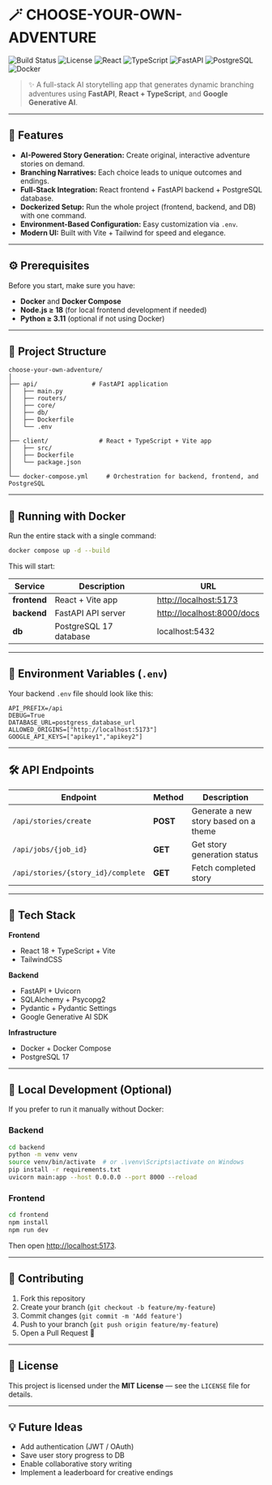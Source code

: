 # 🪄 CHOOSE-YOUR-OWN-ADVENTURE

![Build Status](https://img.shields.io/badge/build-passing-brightgreen)
![License](https://img.shields.io/badge/license-MIT-blue)
![React](https://img.shields.io/badge/React-18-blue)
![TypeScript](https://img.shields.io/badge/TypeScript-5.1-blue)
![FastAPI](https://img.shields.io/badge/FastAPI-0.119.0-green)
![PostgreSQL](https://img.shields.io/badge/PostgreSQL-17-blue)
![Docker](https://img.shields.io/badge/Docker-Ready-blue)

> ✨ A full-stack AI storytelling app that generates dynamic branching adventures using **FastAPI**, **React + TypeScript**, and **Google Generative AI**.

---

## 🚀 Features

- **AI-Powered Story Generation:** Create original, interactive adventure stories on demand.
- **Branching Narratives:** Each choice leads to unique outcomes and endings.
- **Full-Stack Integration:** React frontend + FastAPI backend + PostgreSQL database.
- **Dockerized Setup:** Run the whole project (frontend, backend, and DB) with one command.
- **Environment-Based Configuration:** Easy customization via `.env`.
- **Modern UI:** Built with Vite + Tailwind for speed and elegance.

---

## ⚙️ Prerequisites

Before you start, make sure you have:

- **Docker** and **Docker Compose**
- **Node.js ≥ 18** (for local frontend development if needed)
- **Python ≥ 3.11** (optional if not using Docker)

---

## 🧱 Project Structure

```
choose-your-own-adventure/
│
├── api/               # FastAPI application
│   ├── main.py
│   ├── routers/
│   ├── core/
│   ├── db/
│   ├── Dockerfile
│   └── .env
│
├── client/              # React + TypeScript + Vite app
│   ├── src/
│   ├── Dockerfile
│   └── package.json
│
└── docker-compose.yml     # Orchestration for backend, frontend, and PostgreSQL
```

---

## 🐳 Running with Docker

Run the entire stack with a single command:

```bash
docker compose up -d --build
```

This will start:

| Service      | Description            | URL                                                      |
| ------------ | ---------------------- | -------------------------------------------------------- |
| **frontend** | React + Vite app       | [http://localhost:5173](http://localhost:5173)           |
| **backend**  | FastAPI API server     | [http://localhost:8000/docs](http://localhost:8000/docs) |
| **db**       | PostgreSQL 17 database | localhost:5432                                           |

---

## 🧩 Environment Variables (`.env`)

Your backend `.env` file should look like this:

```env
API_PREFIX=/api
DEBUG=True
DATABASE_URL=postgress_database_url
ALLOWED_ORIGINS=["http://localhost:5173"]
GOOGLE_API_KEYS=["apikey1","apikey2"]
```

---

## 🛠️ API Endpoints

| Endpoint                           | Method   | Description                           |
| ---------------------------------- | -------- | ------------------------------------- |
| `/api/stories/create`              | **POST** | Generate a new story based on a theme |
| `/api/jobs/{job_id}`               | **GET**  | Get story generation status           |
| `/api/stories/{story_id}/complete` | **GET**  | Fetch completed story                 |

---

## 🧠 Tech Stack

**Frontend**

- React 18 + TypeScript + Vite
- TailwindCSS

**Backend**

- FastAPI + Uvicorn
- SQLAlchemy + Psycopg2
- Pydantic + Pydantic Settings
- Google Generative AI SDK

**Infrastructure**

- Docker + Docker Compose
- PostgreSQL 17

---

## 🧰 Local Development (Optional)

If you prefer to run it manually without Docker:

### Backend

```bash
cd backend
python -m venv venv
source venv/bin/activate  # or .\venv\Scripts\activate on Windows
pip install -r requirements.txt
uvicorn main:app --host 0.0.0.0 --port 8000 --reload
```

### Frontend

```bash
cd frontend
npm install
npm run dev
```

Then open [http://localhost:5173](http://localhost:5173).

---

## 🤝 Contributing

1. Fork this repository
2. Create your branch (`git checkout -b feature/my-feature`)
3. Commit changes (`git commit -m 'Add feature'`)
4. Push to your branch (`git push origin feature/my-feature`)
5. Open a Pull Request 🚀

---

## 📄 License

This project is licensed under the **MIT License** — see the `LICENSE` file for details.

---

## 💡 Future Ideas

- Add authentication (JWT / OAuth)
- Save user story progress to DB
- Enable collaborative story writing
- Implement a leaderboard for creative endings
